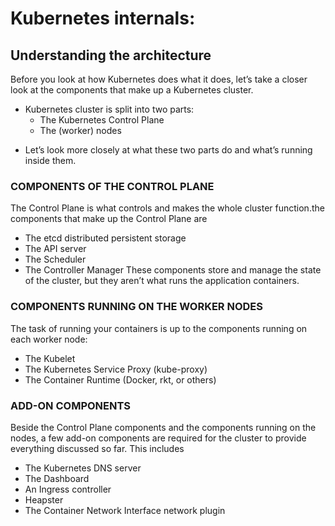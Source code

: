 # Kubernetes internals:

## Understanding the architecture

Before you look at how Kubernetes does what it does, let’s take a closer look at the components that make up a Kubernetes cluster. 
 * Kubernetes cluster is split into two parts:
    *  The Kubernetes Control Plane 
    * The (worker) nodes
- Let’s look more closely at what these two parts do and what’s running inside them.
### COMPONENTS OF THE CONTROL PLANE
The Control Plane is what controls and makes the whole cluster function.the components that make up the Control Plane are
  * The etcd distributed persistent storage 
  * The API server
  * The Scheduler
  * The Controller Manager
These components store and manage the state of the cluster, but they aren’t what runs the application containers.
### COMPONENTS RUNNING ON THE WORKER NODES
The task of running your containers is up to the components running on each worker node:
   * The Kubelet
   * The Kubernetes Service Proxy (kube-proxy)
   * The Container Runtime (Docker, rkt, or others)
### ADD-ON COMPONENTS
Beside the Control Plane components and the components running on the nodes, a few add-on components are required for the cluster to provide everything discussed so far. This includes
   * The Kubernetes DNS server
   * The Dashboard
   * An Ingress controller
   * Heapster
   * The Container Network Interface network plugin

